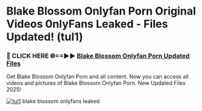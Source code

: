 # Blake Blossom Onlyfan Porn Original Videos 0nlyFans Leaked - Files Updated! (tul1)

<h3>🔴 CLICK HERE 🌐==►► <a href="https://tinyurl.com/4seja8ks" rel="nofollow">Blake Blossom Onlyfan Porn Updated Files</a></h3>

Get Blake Blossom Onlyfan Porn and all content. Now you can access all videos and pictures of Blake Blossom Onlyfan Porn. New Updated Files 2025!

[![tul1](https://i.imgur.com/EWjZXRe.gif)](https://tinyurl.com/4seja8ks)
blake blossom onlyfans leaked